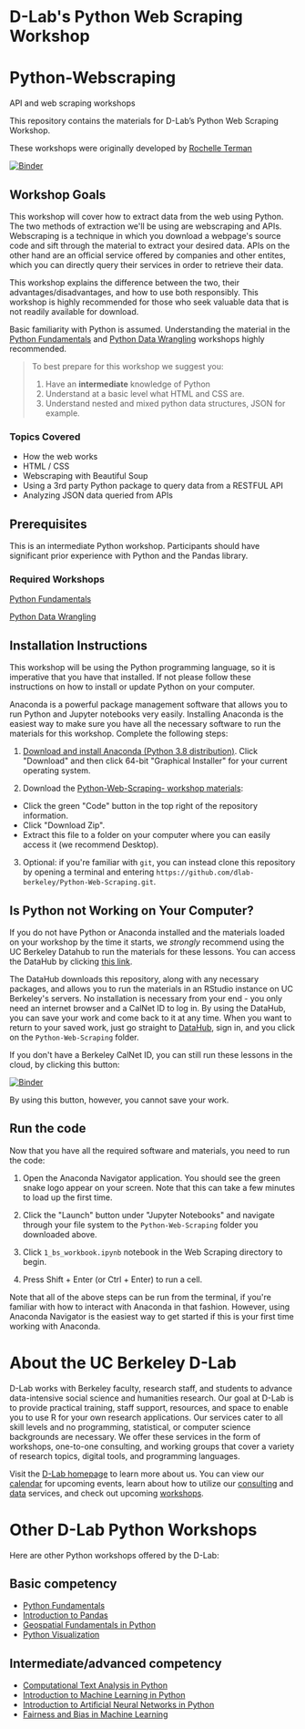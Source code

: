 # D-Lab's Python Web Scraping Workshop

# Python-Webscraping

API and web scraping workshops

This repository contains the materials for D-Lab’s Python Web Scraping Workshop.

These workshops were originally developed by [Rochelle Terman](https://github.com/rochelleterman)

[![Binder](http://mybinder.org/badge.svg)](http://mybinder.org:/repo/dlab-berkeley/python-data-from-web)

## Workshop Goals

This workshop will cover how to extract data from the web using Python. The two methods of extraction we'll be using are webscraping and APIs. Webscraping is a technique in which you download a webpage's source code and sift through the material to extract your desired data. APIs on the other hand are an official service offered by companies and other entites, which you can directly query their services in order to retrieve their data.

This workshop explains the difference between the two, their advantages/disadvantages, and how to use both responsibly. This workshop is highly recommended for those who seek valuable data that is not readily available for download.

Basic familiarity with Python is assumed. Understanding the material in the [Python Fundamentals](https://github.com/dlab-berkeley/Python-Fundamentals) and [Python Data Wrangling](https://github.com/dlab-berkeley/Python-Data-Wrangling) workshops highly recommended.

> To best prepare for this workshop we suggest you: 
>1. Have an **intermediate** knowledge of Python
>2. Understand at a basic level what HTML and CSS are.
>3. Understand nested and mixed python data structures, JSON for example.

### Topics Covered

- How the web works
- HTML / CSS 
- Webscraping with Beautiful Soup
- Using a 3rd party Python package to query data from a RESTFUL API
- Analyzing JSON data queried from APIs

## Prerequisites

This is an intermediate Python workshop. Participants should have significant prior experience with Python and the Pandas library.

### Required Workshops

[Python Fundamentals](https://github.com/dlab-berkeley/Python-Fundamentals)

[Python Data Wrangling](https://github.com/dlab-berkeley/Python-Data-Wrangling-Update)

## Installation Instructions

This workshop will be using the Python programming language, so it is imperative that you have that installed. If not please follow these instructions on how to install or update Python on your computer.

Anaconda is a powerful package management software that allows you to run Python and Jupyter notebooks very easily. Installing Anaconda is the easiest way to make sure you have all the necessary software to run the materials for this workshop. Complete the following steps:

1. [Download and install Anaconda (Python 3.8 distribution)](https://www.anaconda.com/products/individual). Click "Download" and then click 64-bit "Graphical Installer" for your current operating system.

2. Download the [Python-Web-Scraping- workshop materials](https://github.com/dlab-berkeley/Python-Web-Scraping):

* Click the green "Code" button in the top right of the repository information.
* Click "Download Zip".
* Extract this file to a folder on your computer where you can easily access it (we recommend Desktop).

3. Optional: if you're familiar with `git`, you can instead clone this repository by opening a terminal and entering `https://github.com/dlab-berkeley/Python-Web-Scraping.git`.

## Is Python not Working on Your Computer?

If you do not have Python or Anaconda installed and the materials loaded on your workshop by the time it starts, we *strongly* recommend using the UC Berkeley Datahub to run the materials for these lessons. You can access the DataHub by clicking [this link](https://datahub.berkeley.edu/hub/user-redirect/git-pull?repo=https%3A%2F%2Fgithub.com%2Fdlab-berkeley%2FPython-Web-Scraping%2F&urlpath=tree%2F%2F&branch=main).

The DataHub downloads this repository, along with any necessary packages, and allows you to run the materials in an RStudio instance on UC Berkeley's servers. No installation is necessary from your end - you only need an internet browser and a CalNet ID to log in. By using the DataHub, you can save your work and come back to it at any time. When you want to return to your saved work, just go straight to [DataHub](https://datahub.berkeley.edu), sign in, and you click on the `Python-Web-Scraping` folder.

If you don't have a Berkeley CalNet ID, you can still run these lessons in the cloud, by clicking this button:

[![Binder](http://mybinder.org/badge.svg)](https://mybinder.org/v2/gh/dlab-berkeley/Python-Web-Scraping/HEAD)

By using this button, however, you cannot save your work.


## Run the code

Now that you have all the required software and materials, you need to run the code:

1. Open the Anaconda Navigator application. You should see the green snake logo appear on your screen. Note that this can take a few minutes to load up the first time. 

2. Click the "Launch" button under "Jupyter Notebooks" and navigate through your file system to the `Python-Web-Scraping` folder you downloaded above.

3. Click `1_bs_workbook.ipynb` notebook in the Web Scraping directory to begin.

4. Press Shift + Enter (or Ctrl + Enter) to run a cell.

Note that all of the above steps can be run from the terminal, if you're familiar with how to interact with Anaconda in that fashion. However, using Anaconda Navigator is the easiest way to get started if this is your first time working with Anaconda.


# About the UC Berkeley D-Lab

D-Lab works with Berkeley faculty, research staff, and students to advance data-intensive social science and humanities research. Our goal at D-Lab is to provide practical training, staff support, resources, and space to enable you to use R for your own research applications. Our services cater to all skill levels and no programming, statistical, or computer science backgrounds are necessary. We offer these services in the form of workshops, one-to-one consulting, and working groups that cover a variety of research topics, digital tools, and programming languages.  

Visit the [D-Lab homepage](https://dlab.berkeley.edu/) to learn more about us. You can view our [calendar](https://dlab.berkeley.edu/events/calendar) for upcoming events, learn about how to utilize our [consulting](https://dlab.berkeley.edu/consulting) and [data](https://dlab.berkeley.edu/data) services, and check out upcoming [workshops](https://dlab.berkeley.edu/events/workshops).

# Other D-Lab Python Workshops

Here are other Python workshops offered by the D-Lab:

## Basic competency

* [Python Fundamentals](https://github.com/dlab-berkeley/python-fundamentals)
* [Introduction to Pandas](https://github.com/dlab-berkeley/introduction-to-pandas)
* [Geospatial Fundamentals in Python](https://github.com/dlab-berkeley/Geospatial-Fundamentals-in-Python)
* [Python Visualization](https://github.com/dlab-berkeley/Python-Data-Visualization)

## Intermediate/advanced competency

* [Computational Text Analysis in Python](https://github.com/dlab-berkeley/computational-text-analysis-spring-2019)
* [Introduction to Machine Learning in Python](https://github.com/dlab-berkeley/python-machine-learning)
* [Introduction to Artificial Neural Networks in Python](https://github.com/dlab-berkeley/ANN-Fundamentals)
* [Fairness and Bias in Machine Learning](https://github.com/dlab-berkeley/fairML)


